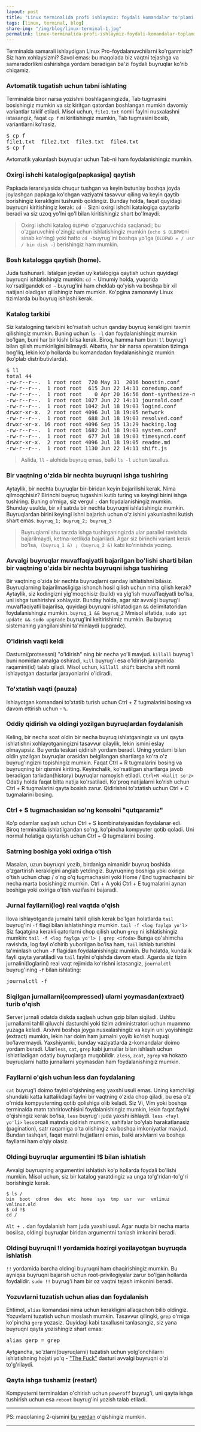 ```yaml
---
layout: post
title: "Linux terminalida profi ishlaymiz: foydali komandalar to'plami (1-qism)"
tags: [linux, terminal, blog]
share-img: "/img/blog/linux-terminal-1.jpg"
permalink: linux-terminalida-profi-ishlaymiz-foydali-komandalar-toplami-1-qism/
---
```


Terminalda samarali ishlaydigan Linux Pro-foydalanuvchilarni ko'rganmisiz? Siz ham xohlaysizmi? Savol emas: bu maqolada biz vaqtni tejashga va samaradorlikni oshirishga yordam beradigan ba'zi foydali buyruqlar ko'rib chiqamiz.
<!--more-->
### Avtomatik tugatish uchun tabni ishlating

Terminalda biror narsa yozishni boshlaganingizda, Tab tugmasini bosishingiz mumkin va siz kiritgan qatordan boshlangan mumkin davomiy variantlar taklif etiladi. Misol uchun, `file1.txt` nomli faylni nusxalashni istasangiz, faqat `cp f` ni kiritishingiz mumkin, Tab tugmasini bosib, variantlarni ko'rasiz.

<pre class="EnlighterJSRAW" data-enlighter-language="no-highlight">$ cp f
file1.txt  file2.txt  file3.txt  file4.txt
$ cp f</pre>

Avtomatik yakunlash buyruqlar uchun Tab-ni ham foydalanishingiz mumkin.

### Oxirgi ishchi katalogiga(papkasiga) qaytish

Papkada ierarxiyasida chuqur tushgan va keyin butunlay boshqa joyda joylashgan papkaga ko'chgan vaziyatni tasavvur qiling va keyin qaytib borishingiz kerakligini tushunib qoldingiz. Bunday holda, faqat quyidagi buyruqni kiritishingiz kerak: `cd -` Sizni oxirgi ishchi katalogiga qaytarib beradi va siz uzoq yo'lni qo'l bilan kiritishingiz shart bo'lmaydi.

> Oxirgi ishchi katalog `OLDPWD `o'zgaruvchida saqlanadi; bu o'zgaruvchini o'zingiz uchun ishlatishingiz mumkin (`echo $ OLDPWD`ni sinab ko'ring) yoki hatto `cd -`buyrug'ini boshqa yo'lga (`OLDPWD = / usr / bin disk -`) berishingiz ham mumkin.

### Bosh katalogga qaytish (home).

Juda tushunarli. Istalgan joydan uy katalogiga qaytish uchun quyidagi buyruqni ishlatishingiz mumkin: `cd ~` Umumiy holda, yuqorida ko'rsatilgandek `cd ~` buyrug'ini ham cheklab qo'yish va boshqa bir xil natijani oladigan qilishingiz ham mumkin. Ko'pgina zamonaviy Linux tizimlarda bu buyruq ishlashi kerak.

### Katalog tarkibi

Siz katalogning tarkibini ko'rsatish uchun qanday buyruq kerakligini taxmin qilishingiz mumkin. Buning uchun `ls -l` dan foydalanishingiz mumkin bo'lgan, buni har bir kishi bilsa kerak. Biroq, hamma ham buni `ll` buyrug'i bilan qilish mumkinligini bilmaydi. Albatta, har bir narsa operatsion tizimga bog'liq, lekin ko'p hollarda bu komandadan foydalanishingiz mumkin (ko'plab distributivlarda).

<pre class="EnlighterJSRAW" data-enlighter-language="no-highlight">$ ll
total 44
-rw-r--r--.  1 root root  720 May 31  2016 boostin.conf
-rw-r--r--.  1 root root  615 Jun 22 14:11 coredump.conf
-rw-r--r--.  1 root root    0 Apr 20 16:56 dont-synthesize-nobody
-rw-r--r--.  1 root root 1027 Jun 22 14:11 journald.conf
-rw-r--r--.  1 root root 1042 Jul 18 19:03 logind.conf
drwxr-xr-x.  2 root root 4096 Jul 18 19:05 network
-rw-r--r--.  1 root root  688 Jul 18 19:03 resolved.conf
drwxr-xr-x. 16 root root 4096 Sep 15 13:29 hacking.log
-rw-r--r--.  1 root root 1682 Jul 18 19:03 system.conf
-rw-r--r--.  1 root root  677 Jul 18 19:03 timesyncd.conf
drwxr-xr-x.  2 root root 4096 Jul 18 19:05 readme.md
-rw-r--r--.  1 root root 1130 Jun 22 14:11 shift.js</pre>

> Aslida, `ll` - alohida buyruq emas, balki `ls -l` uchun taxallus.

### Bir vaqtning o'zida bir nechta buyruqni ishga tushiring

Aytaylik, bir nechta buyruqlar bir-biridan keyin bajarilishi kerak. Nima qilmoqchisiz? Birinchi buyruq tugashini kutib turing va keyingi birini ishga tushiring. Buning o'rniga, siz vergul `;` dan foydalanishingiz mumkin. Shunday usulda, bir xil satrda bir nechta buyruqni ishlatishingiz mumkin. Buyruqlardan birini keyingi ishni bajarish uchun o'z ishini yakunlashni kutish shart emas. `buyruq_1; buyruq_2; buyruq_3`

> Buyruqlarni shu tarzda ishga tushirganingizda ular parallel ravishda bajarilmaydi, ketma-ketlikda bajariladi. Agar siz birinchi variant kerak bo'lsa,  `(buyruq_1 &) ; (buyruq_2 &)` kabi ko'rinishda yozing.

### Avvalgi buyruqlar muvaffaqiyatli bajarilgan bo'lishi sharti bilan bir vaqtning o'zida bir nechta buyruqni ishga tushiring

Bir vaqtning o'zida bir nechta buyruqlarni qanday ishlatishni bilasiz. Buyruqlarning bajarilmasligiga ishonch hosil qilish uchun nima qilish kerak? Aytaylik, siz kodingizni yig'moqchisiz (build) va yig'ish muvaffaqiyatli bo'lsa, uni ishga tushirishni xohlaysiz. Bunday holda, agar siz avvalgi buyrug'i muvaffaqiyatli bajarilsa, quyidagi buyruqni ishlatadigan `&&` delimitatoridan foydalanishingiz mumkin. `buyruq_1 && buyruq_2` Mmisol sifatida, `sudo apt update && sudo upgrade` buyrug'ini keltirishimiz mumkin. Bu buyruq sistemaning yangilanishini ta'minlaydi (upgrade).

### O'ldirish vaqti keldi

Dasturni(protsessni) "o'ldirish" ning bir necha yo'li mavjud. `killall` buyrug'i buni nomidan amalga oshiradi, `kill` buyrug'i esa o'ldirish jarayonida raqamini(id) talab qiladi. Misol uchun, `killall shift` barcha shift nomli ishlayotgan dasturlar jarayonlarini o'ldiradi.

### To'xtatish vaqti (pauza)

Ishlayotgan komandani to'xtatib turish uchun Ctrl + Z tugmalarini bosing va davom ettirish uchun - `%`.

### Oddiy qidirish va oldingi yozilgan buyruqlardan foydalanish

Keling, bir necha soat oldin bir necha buyruq ishlatganingiz va uni qayta ishlatishni xohlayotganingizni tasavvur qilaylik, lekin ismini eslay olmayapsiz. Bu yerda teskari qidirish yordam beradi. Uning yordami bilan oldin yozilgan buyruqlar orasidan belgilangan shartlarga ko'ra o'z buyrug'ingizni topishingiz mumkin. Faqat Ctrl + R tugmalarini bosing va buyruqning bir qismini kiriting. Keyinchalik, ko'rsatilgan shartlarga javob beradigan tarixdan(history) buyruqlar namoyish etiladi. `Ctrl+R <kalit so'z>` Odatiy holda faqat bitta natija ko'rsatiladi. Ko'proq natijalarni ko'rish uchun Ctrl + R tugmalarini qayta bosish zarur. Qidirishni to'xtatish uchun Ctrl + C tugmalarini bosing.

### Ctrl + S tugmachasidan so'ng konsolni "qutqaramiz"

Ko'p odamlar saqlash uchun Ctrl + S kombinatsiyasidan foydalanar edi. Biroq terminalda ishlatilgandan so'ng, ko'pincha kompyuter qotib qoladi. Uni normal holatiga qaytarish uchun Ctrl + Q tugmalarini bosing.

### Satrning boshiga yoki oxiriga o'tish

Masalan, uzun buyruqni yozib, birdaniga nimanidir buyruq boshida o'zgartirish kerakligini anglab yetdingiz. Buyruqning boshiga yoki oxiriga o'tish uchun chap / o'ng o'q tugmachasini yoki Home / End tugmachasini bir necha marta bosishingiz mumkin. Ctrl + A yoki Ctrl + E tugmalarini aynan boshiga yoki oxiriga o'tish vazifasini bajaradi.

### Jurnal fayllarni(log) real vaqtda o'qish

Ilova ishlayotganda jurnalni tahlil qilish kerak bo'lgan holatlarda `tail` buyrug'ini `-f` flagi bilan ishlatishingiz mumkin. `tail -f <log faylga yo'l>` Siz faqatgina kerakli qatorlarni chop qilish uchun `grep` ni ishlatishingiz mumkin: `tail -f <log faylga yo'l> | grep <ifoda>` Bunga qo'shimcha ravishda, log fayl o'chirib yuborilgan bo'lsa ham, `tail` ishlab turishini ta'minlash uchun `-F` flagidan foydalanishingiz mumkin. Bu holatda, kundalik fayli qayta yaratiladi va `tail` faylni o'qishda davom etadi. Agarda siz tizim jurnalini(loglarini) real vaqt rejimida ko'rishni istasangiz, `journalctl` buyrug'ining `-f` bilan ishlating:

<pre class="EnlighterJSRAW" data-enlighter-language="no-highlight">journalctl -f</pre>

### Siqilgan jurnallarni(compressed) ularni yoymasdan(extract) turib o'qish

Server jurnali odatda diskda saqlash uchun gzip bilan siqiladi. Ushbu jurnallarni tahlil qiluvchi dasturchi yoki tizim administratori uchun muammo yuzaga keladi. Arxivni boshqa joyga nusxalashingiz va keyin uni yoyishingiz (extract) mumkin, lekin har doim ham jurnalni yoyib ko'rish huquqi bo'lavermaydi. Yaxshiyamki, bunday vaziyatlarda z-komandalar doimo yordam beradi. Ular`less`, `cat`, `grep` kabi jurnallar bilan ishlash uchun ishlatiladigan odatiy buyruqlarga muqobildir. `zless`, `zcat`, `zgrep` va hokazo buyruqlarni hatto jurnallarni yoymasdan ham foydalanishingiz mumkin.

### Fayllarni o'qish uchun less dan foydalaning

`cat` buyrug'i doimo faylni o'qishning eng yaxshi usuli emas. Uning kamchiligi shundaki katta kattalikdagi faylni bir vaqtning o'zida chop qiladi, bu esa o'z o'rnida kompyuterning qotib qolishiga olib keladi. Siz Vi, Vim yoki boshqa terminalda matn tahrirlovchisini foydalanishingiz mumkin, lekin faqat faylni o'qishingiz kerak bo'lsa, `less` buyrug'i juda yaxshi ishlaydi. `less <fayl yo'li>` `less`orqali matnda qidirish mumkin, sahifalar bo'ylab harakatlanasiz (pagination), satr raqamiga o'ta olishingiz va boshqa imkoniyatlar mavjud. Bundan tashqari, faqat matnli hujjatlarni emas, balki arxivlarni va boshqa fayllarni ham o'qiy olasiz.

### Oldingi buyruqlar argumentini !$ bilan ishlatish

Avvalgi buyruqning argumentini ishlatish ko'p hollarda foydali bo'lishi mumkin. Misol uchun, siz bir katalog yaratdingiz va unga to'g'ridan-to'g'ri borishingiz kerak.

    $ ls /
    bin  boot  cdrom  dev  etc  home  sys  tmp  usr  var  vmlinuz  vmlinuz.old
    $ cd !$
    cd /

`Alt + .` dan foydalanish ham juda yaxshi usul. Agar nuqta bir necha marta bosilsa, oldingi buyruqlar biridan argumentni tanlash imkonini beradi.

### Oldingi buyruqni !! yordamida hozirgi yozilayotgan buyruqda ishlatish

`!!` yordamida barcha oldingi buyruqni ham chaqirishingiz mumkin. Bu ayniqsa buyruqni bajarish uchun root-privilegiyalar zarur bo'lgan hollarda foydalidir. `sudo !!` buyrug'i ham bir oz vaqtni tejash imkonini beradi.

### Yozuvlarni tuzatish uchun alias dan foydalanish

Ehtimol, `alias` komandasi nima uchun kerakligini allaqachon bilib oldingiz. Yozuvlarni tuzatish uchun moslash mumkin. Tasavvur qilingki, `grep` o'rniga ko'pincha `gerp` yozasiz. Quyidagi kabi taxallusni tanlasangiz, siz yana buyruqni qayta yozishingiz shart emas:

<pre class="EnlighterJSRAW" data-enlighter-language="no-highlight">alias gerp = grep</pre>

Aytgancha, so'zlarni(buyruqlarni) tuzatish uchun yolg'onchilarni ishlatishning hojati yo'q - ["The Fuck"](https://github.com/nvbn/thefuck) dasturi avvalgi buyruqni o'zi to'g'rilaydi.

### Qayta ishga tushamiz (restart)

Kompyuterni terminaldan o'chirish uchun `poweroff` buyrug'i, uni qayta ishga tushirish uchun esa `reboot` buyrug'ini yozish talab etiladi.

---

PS: maqolaning 2-qismini [bu yerdan](/linux-terminalida-profi-ishlaymiz-foydali-komandalar-toplami-2-qism/) o'qishingiz mumkin.

---